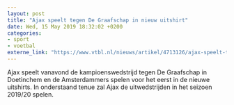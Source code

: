```yaml
---
layout: post
title: "Ajax speelt tegen De Graafschap in nieuw uitshirt"
date: Wed, 15 May 2019 18:32:02 +0200
categories: 
- sport 
- voetbal 
externe_link: "https://www.vtbl.nl/nieuws/artikel/4713126/ajax-speelt-tegen-de-graafschap-nieuw-uitshirt"
---
```


Ajax speelt vanavond de kampioenswedstrijd tegen De Graafschap in Doetinchem en de Amsterdammers spelen voor het eerst in de nieuwe uitshirts. In onderstaand tenue zal Ajax de uitwedstrijden in het seizoen 2019/20 spelen.
